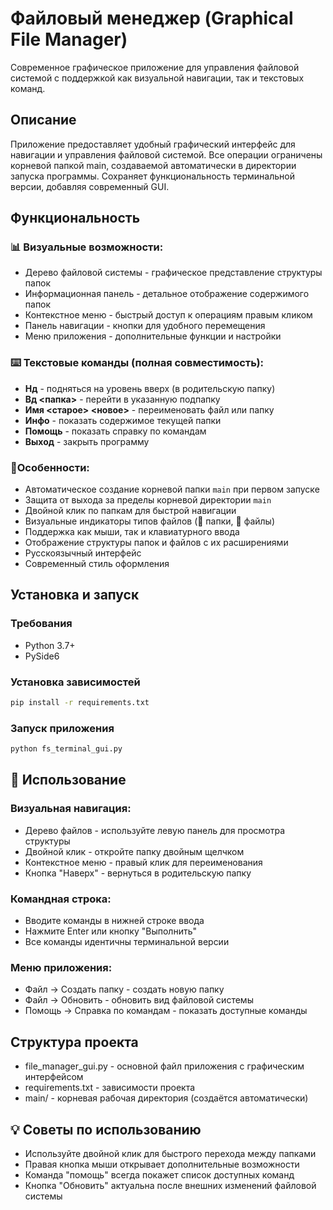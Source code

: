 # Файловый менеджер (Graphical File Manager)

Современное графическое приложение для управления файловой системой с поддержкой как визуальной навигации, так и текстовых команд.

## Описание

Приложение предоставляет удобный графический интерфейс для навигации и управления файловой системой. Все операции ограничены корневой папкой main, создаваемой автоматически в директории запуска программы. Сохраняет функциональность терминальной версии, добавляя современный GUI.

## Функциональность

### 📊 Визуальные возможности:

- Дерево файловой системы - графическое представление структуры папок
- Информационная панель - детальное отображение содержимого папок
- Контекстное меню - быстрый доступ к операциям правым кликом
- Панель навигации - кнопки для удобного перемещения
- Меню приложения - дополнительные функции и настройки

### ⌨️ Текстовые команды (полная совместимость):

- **Нд** - подняться на уровень вверх (в родительскую папку)
- **Вд <папка>** - перейти в указанную подпапку
- **Имя <старое> <новое>** - переименовать файл или папку
- **Инфо** - показать содержимое текущей папки
- **Помощь** - показать справку по командам
- **Выход** - закрыть программу

### 🎯Особенности:

- Автоматическое создание корневой папки `main` при первом запуске
- Защита от выхода за пределы корневой директории `main`
- Двойной клик по папкам для быстрой навигации
- Визуальные индикаторы типов файлов (📁 папки, 📄 файлы)
- Поддержка как мыши, так и клавиатурного ввода
- Отображение структуры папок и файлов с их расширениями
- Русскоязычный интерфейс
- Современный стиль оформления

## Установка и запуск

### Требования

- Python 3.7+
- PySide6

### Установка зависимостей

```bash
pip install -r requirements.txt
  ```

### Запуск приложения

```bash
python fs_terminal_gui.py
  ```

## 📖 Использование

### Визуальная навигация:

- Дерево файлов - используйте левую панель для просмотра структуры
- Двойной клик - откройте папку двойным щелчком
- Контекстное меню - правый клик для переименования
- Кнопка "Наверх" - вернуться в родительскую папку

### Командная строка:

- Вводите команды в нижней строке ввода
- Нажмите Enter или кнопку "Выполнить"
- Все команды идентичны терминальной версии

### Меню приложения:
- Файл → Создать папку - создать новую папку
- Файл → Обновить - обновить вид файловой системы
- Помощь → Справка по командам - показать доступные команды

## Структура проекта

- file_manager_gui.py - основной файл приложения с графическим интерфейсом
- requirements.txt - зависимости проекта
- main/ - корневая рабочая директория (создаётся автоматически)

## 💡 Советы по использованию

- Используйте двойной клик для быстрого перехода между папками
- Правая кнопка мыши открывает дополнительные возможности
- Команда "помощь" всегда покажет список доступных команд
- Кнопка "Обновить" актуальна после внешних изменений файловой системы
